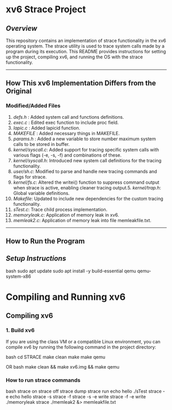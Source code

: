 # xv6 Strace Project 

## *Overview*
This repository contains an implementation of strace functionality in the xv6 operating system. The strace utility is used to trace system calls made by a program during its execution. This README provides instructions for setting up the project, compiling xv6, and running the OS with the strace functionality.

---
## How This xv6 Implementation Differs from the Original

### Modified/Added Files
1. *defs.h* : Added system call and functions definitions.
2. *exec.c* : Edited exec function to include proc field.
3. *lapic.c* : Added lapicid function.
4. *MAKEFILE* : Added necessary things in MAKEFILE.
5. *params.h* : Added a new variable to store number maximum system calls to be stored in buffer.
6. *kernel/syscall.c*: Added support for tracing specific system calls with various flags (-e, -s, -f) and combinations of these.
7. *kernel/syscall.h*: Introduced new system call definitions for the tracing functionality.
8. *user/sh.c*: Modified to parse and handle new tracing commands and flags for strace.
9. *kernel/fs.c*: Altered the writei() function to suppress command output when strace is active, enabling cleaner tracing output.5.  *kernel/trap.h*: Global variable definitions.
10. *Makefile*: Updated to include new dependencies for the custom tracing functionality.
11. *sTest.c*: Trace child process implementation.
12. *memoryleak.c*: Application of memory leak in xv6. 
13. *memleak2.c*: Application of memory leak into file memleakfile.txt.
---

## How to Run the Program


## *Setup Instructions*

bash
sudo apt update
sudo apt install -y build-essential qemu qemu-system-x86

# Compiling and Running xv6

## Compiling xv6

### 1. Build xv6
If you are using the class VM or a compatible Linux environment, you can compile xv6 by running the following command in the project directory:

bash
cd STRACE
make clean
make
make qemu

OR
bash
make clean && make xv6.img && make qemu


### How to run strace commands
bash
strace on
strace off
strace dump
strace run echo hello
./sTest
strace -e echo hello
strace -s
strace -f
strace -s -e write
strace -f -e write
./memoryleak
strace ./memleak2 &> memleakfile.txt
